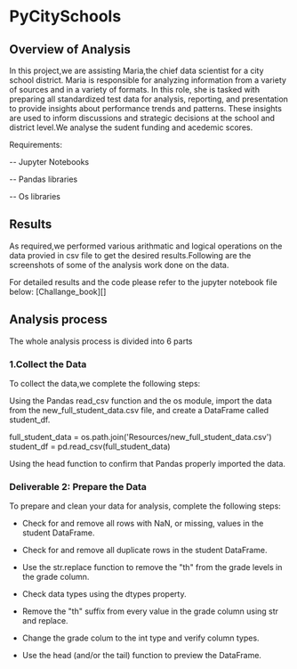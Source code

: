 # PyCitySchools

## Overview of Analysis

In this project,we are assisting Maria,the chief data scientist for a city school district. Maria is responsible for analyzing information from a variety of sources and in a variety of formats. In this role, she is tasked with preparing all standardized test data for analysis, reporting, and presentation to provide insights about performance trends and patterns.
These insights are used to inform discussions and strategic decisions at the school and district level.We analyse the sudent funding and acedemic scores.

Requirements:

-- Jupyter Notebooks

-- Pandas libraries

-- Os libraries

## Results

As required,we performed various arithmatic and logical operations on the data provied in csv file to get the desired results.Following are the screenshots of some of the analysis work done on the data.




For detailed results and the code please refer to the jupyter notebook file below:
[Challange_book][]


## Analysis process

The whole analysis process is divided into 6 parts

### 1.Collect the Data

To collect the data,we complete the following steps:

Using the Pandas read_csv function and the os module, import the data from the new_full_student_data.csv file, and create a DataFrame called student_df.

   full_student_data = os.path.join('Resources/new_full_student_data.csv')
   student_df = pd.read_csv(full_student_data)

Using the head function to confirm that Pandas properly imported the data.

### Deliverable 2: Prepare the Data

To prepare and clean your data for analysis, complete the following steps:

  * Check for and remove all rows with NaN, or missing, values in the student DataFrame.

  * Check for and remove all duplicate rows in the student DataFrame.

  * Use the str.replace function to remove the "th" from the grade levels in the grade column.

  * Check data types using the dtypes property.

  * Remove the "th" suffix from every value in the grade column using str and replace.

  * Change the grade colum to the int type and verify column types.

  * Use the head (and/or the tail) function to preview the DataFrame.
